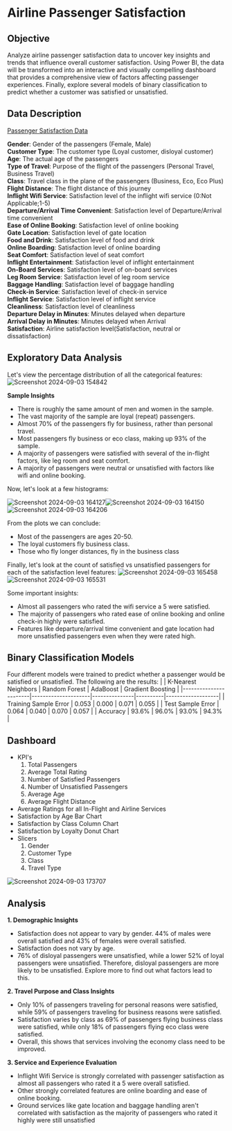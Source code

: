 # Airline Passenger Satisfaction
## Objective
Analyze airline passenger satisfaction data to uncover key insights and trends that influence overall customer satisfaction. Using Power BI, the data will be transformed into an interactive and visually compelling dashboard that provides a comprehensive view of factors affecting passenger experiences. Finally, explore several models of binary classification to predict whether a customer was satisfied or unsatisfied.
## Data Description
[Passenger Satisfaction Data](https://www.kaggle.com/datasets/teejmahal20/airline-passenger-satisfaction)


**Gender**: Gender of the passengers (Female, Male)\
**Customer Type**: The customer type (Loyal customer, disloyal customer)\
**Age**: The actual age of the passengers\
**Type of Travel**: Purpose of the flight of the passengers (Personal Travel, Business Travel)\
**Class**: Travel class in the plane of the passengers (Business, Eco, Eco Plus)\
**Flight Distance**: The flight distance of this journey\
**Inflight Wifi Service**: Satisfaction level of the inflight wifi service (0:Not Applicable;1-5)\
**Departure/Arrival Time Convenient**: Satisfaction level of Departure/Arrival time convenient\
**Ease of Online Booking**: Satisfaction level of online booking\
**Gate Location**: Satisfaction level of gate location\
**Food and Drink**: Satisfaction level of food and drink\
**Online Boarding**: Satisfaction level of online boarding\
**Seat Comfort**: Satisfaction level of seat comfort\
**Inflight Entertainment**: Satisfaction level of inflight entertainment\
**On-Board Services**: Satisfaction level of on-board services\
**Leg Room Service**: Satisfaction level of leg room service\
**Baggage Handling**: Satisfaction level of baggage handling\
**Check-in Service**: Satisfaction level of check-in service\
**Inflight Service**: Satisfaction level of inflight service\
**Cleanliness**: Satisfaction level of cleanliness\
**Departure Delay in Minutes**: Minutes delayed when departure\
**Arrival Delay in Minutes**: Minutes delayed when Arrival\
**Satisfaction**: Airline satisfaction level(Satisfaction, neutral or dissatisfaction)
## Exploratory Data Analysis
Let's view the percentage distribution of all the categorical features:
![Screenshot 2024-09-03 154842](https://github.com/user-attachments/assets/d938be53-33b3-4b2a-b00f-95ad12610605)

**Sample Insights**
- There is roughly the same amount of men and women in the sample.
- The vast majority of the sample are loyal (repeat) passengers.
- Almost 70% of the passengers fly for business, rather than personal travel.
- Most passengers fly business or eco class, making up 93% of the sample.
- A majority of passengers were satisfied with several of the in-flight factors, like leg room and seat comfort.
- A majority of passengers were neutral or unsatisfied with factors like wifi and online booking.

Now, let's look at a few histograms:

![Screenshot 2024-09-03 164127](https://github.com/user-attachments/assets/312f1ee6-6edb-404a-b7f6-d4e9fe5010ec)![Screenshot 2024-09-03 164150](https://github.com/user-attachments/assets/39dbddf4-f14a-4f2f-a93a-0ff7ad62d741)
![Screenshot 2024-09-03 164206](https://github.com/user-attachments/assets/75b5dc2a-aea5-41a2-a02a-d52271add5ca)

From the plots we can conclude:
- Most of the passengers are ages 20-50.
- The loyal customers fly business class.
- Those who fly longer distances, fly in the business class

Finally, let's look at the count of satisfied vs unsatisfied passengers for each of the satisfaction level features:
![Screenshot 2024-09-03 165458](https://github.com/user-attachments/assets/f7f5179e-2e45-4f33-896d-57c3042309ef)
![Screenshot 2024-09-03 165531](https://github.com/user-attachments/assets/9def94a1-ad05-481a-a23f-71f78afd7413)

Some important insights:
- Almost all passengers who rated the wifi service a 5 were satisfied.
- The majority of passengers who rated ease of online booking and online check-in highly were satisfied.
- Features like departure/arrival time convenient and gate location had more unsatisfied passengers even when they were rated high.
## Binary Classification Models
Four different models were trained to predict whether a passenger would be satisfied or unsatisfied. The following are the results:
|                       | K-Nearest Neighbors | Random Forest | AdaBoost | Gradient Boosting |
|-----------------------|---------------------|---------------|----------|-------------------|
| Training Sample Error | 0.053               | 0.000         | 0.071    | 0.055             |
| Test Sample Error     | 0.064               | 0.040         | 0.070    | 0.057             |
| Accuracy              | 93.6%               | 96.0%         | 93.0%    | 94.3%             |

## Dashboard
- KPI's
  1. Total Passengers
  2. Average Total Rating
  3. Number of Satisfied Passengers
  4. Number of Unsatisfied Passengers
  5. Average Age
  6. Average Flight Distance
- Average Ratings for all In-Flight and Airline Services
- Satisfaction by Age Bar Chart
- Satisfaction by Class Column Chart
- Satisfaction by Loyalty Donut Chart
- Slicers
  1. Gender
  2. Customer Type
  3. Class
  4. Travel Type

![Screenshot 2024-09-03 173707](https://github.com/user-attachments/assets/f63c00ed-669a-4284-8945-f000ef25566c)
## Analysis
**1. Demographic Insights**
- Satisfaction does not appear to vary by gender. 44% of males were overall satisfied and 43% of females were overall satisfied.
- Satisfaction does not vary by age.
- 76% of disloyal passengers were unsatisfied, while a lower 52% of loyal passengers were unsatisfied. Therefore, disloyal passengers are more likely to be unsatisfied. Explore more to find out what factors lead to this.

**2. Travel Purpose and Class Insights**
  - Only 10% of passengers traveling for personal reasons were satisfied, while 59% of passengers traveling for business reasons were satisfied.
  - Satisfaction varies by class as 69% of passengers flying business class were satisfied, while only 18% of passengers flying eco class were satisfied.
  - Overall, this shows that services involving the economy class need to be improved.

**3. Service and Experience Evaluation**
- Inflight Wifi Service is strongly correlated with passenger satisfaction as almost all passengers who rated it a 5 were overall satisfied.
- Other strongly correlated features are online boarding and ease of online booking.
- Ground services like gate location and baggage handling aren't correlated with satisfaction as the majority of passengers who rated it highly were still unsatisfied



